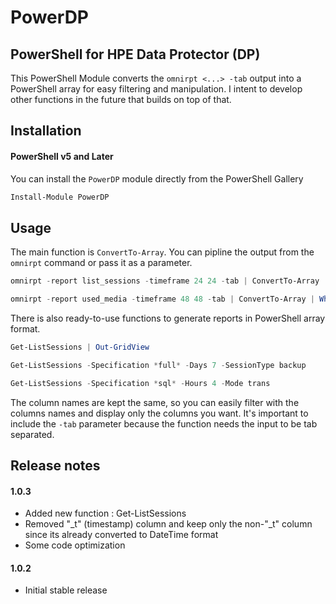 # PowerDP
PowerShell for HPE Data Protector (DP)
-

This PowerShell Module converts the `omnirpt <...> -tab` output into a PowerShell array for easy filtering and manipulation. I intent to develop other functions in the future that builds on top of that.

Installation
-
#### PowerShell v5 and Later
You can install the `PowerDP` module directly from the PowerShell Gallery
```PowerShell
Install-Module PowerDP
```

Usage
-
The main function is `ConvertTo-Array`. You can pipline the output from the `omnirpt` command or pass it as a parameter.
```PowerShell
omnirpt -report list_sessions -timeframe 24 24 -tab | ConvertTo-Array

omnirpt -report used_media -timeframe 48 48 -tab | ConvertTo-Array | Where-Object {$_.Location -like "*HP:MSL6480*"}
```

There is also ready-to-use functions to generate reports in PowerShell array format.
```PowerShell
Get-ListSessions | Out-GridView

Get-ListSessions -Specification *full* -Days 7 -SessionType backup

Get-ListSessions -Specification *sql* -Hours 4 -Mode trans
```

The column names are kept the same, so you can easily filter with the columns names and display only the columns you want. It's important to include the `-tab` parameter because the function needs the input to be tab separated.

Release notes
-
#### 1.0.3
* Added new function : Get-ListSessions
* Removed "\_t" (timestamp) column and keep only the non-"\_t" column since its already converted to DateTime format
* Some code optimization

#### 1.0.2
* Initial stable release